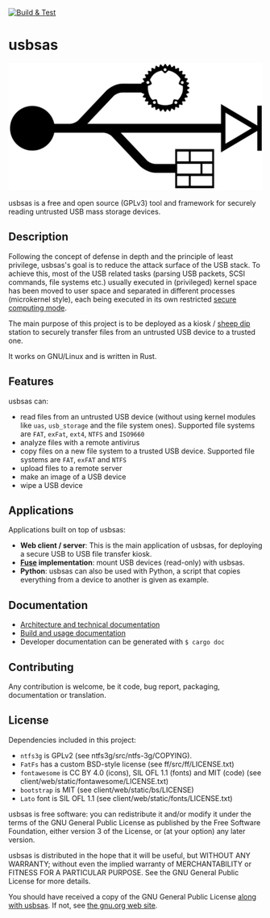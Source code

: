 [![Build & Test](https://github.com/cea-sec/usbsas/actions/workflows/build_check_test.yml/badge.svg?branch=main)](https://github.com/cea-sec/usbsas/actions/workflows/build_check_test.yml?branch=main)

# usbsas

<p align="center"><img src="./doc/usbsas-logo.svg"/></p>

usbsas is a free and open source (GPLv3) tool and framework for securely reading
untrusted USB mass storage devices.


## Description

Following the concept of defense in depth and the principle of least privilege,
usbsas's goal is to reduce the attack surface of the USB stack. To achieve this,
most of the USB related tasks (parsing USB packets, SCSI commands, file systems
etc.) usually executed in (privileged) kernel space has been moved to user space
and separated in different processes (microkernel style), each being executed in
its own restricted [secure computing
mode](https://en.wikipedia.org/wiki/Seccomp).

The main purpose of this project is to be deployed as a kiosk / [sheep
dip](https://en.wikipedia.org/wiki/Sheep_dip_(computing)) station to securely
transfer files from an untrusted USB device to a trusted one.

It works on GNU/Linux and is written in Rust.

## Features

usbsas can:

- read files from an untrusted USB device (without using kernel modules like
  `uas`, `usb_storage` and the file system ones). Supported file systems are
  `FAT`, `exFat`, `ext4`, `NTFS` and `ISO9660`
- analyze files with a remote antivirus
- copy files on a new file system to a trusted USB device. Supported file
  systems are `FAT`, `exFAT` and `NTFS`
- upload files to a remote server
- make an image of a USB device
- wipe a USB device

## Applications

Applications built on top of usbsas:

- **Web client / server**: This is the main application of usbsas, for deploying
  a secure USB to USB file transfer kiosk.
- **[Fuse](https://en.wikipedia.org/wiki/Filesystem_in_Userspace)
  implementation**: mount USB devices (read-only) with usbsas.
- **Python**: usbsas can also be used with Python, a script that copies
  everything from a device to another is given as example.

## Documentation

- [Architecture and technical documentation](doc/architecture.md)
- [Build and usage documentation](doc/documentation.md)
- Developer documentation can be generated with `$ cargo doc`

## Contributing

Any contribution is welcome, be it code, bug report, packaging, documentation or
translation.

## License

Dependencies included in this project:
- `ntfs3g` is  GPLv2 (see ntfs3g/src/ntfs-3g/COPYING).
- `FatFs` has a custom BSD-style license (see ff/src/ff/LICENSE.txt)
- `fontawesome` is CC BY 4.0 (icons), SIL OFL 1.1 (fonts) and MIT (code) (see
  client/web/static/fontawesome/LICENSE.txt)
- `bootstrap` is MIT (see client/web/static/bs/LICENSE)
- `Lato` font is SIL OFL 1.1 (see client/web/static/fonts/LICENSE.txt)

usbsas is free software: you can redistribute it and/or modify it under the
terms of the GNU General Public License as published by the Free Software
Foundation, either version 3 of the License, or (at your option) any later
version.

usbsas is distributed in the hope that it will be useful, but WITHOUT ANY
WARRANTY; without even the implied warranty of MERCHANTABILITY or FITNESS FOR A
PARTICULAR PURPOSE. See the GNU General Public License for more details.

You should have received a copy of the GNU General Public License [along with
usbsas](LICENSE). If not, see [the gnu.org web
site](http://www.gnu.org/licenses/).
